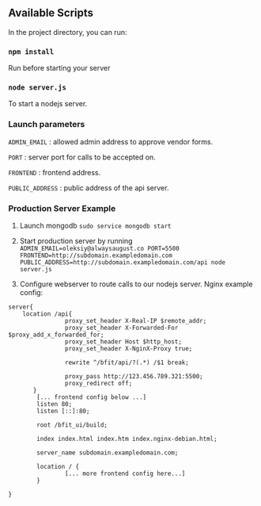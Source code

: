 ## Available Scripts

In the project directory, you can run:

### `npm install`

Run before starting your server

### `node server.js`

To start a nodejs server.

### Launch parameters

`ADMIN_EMAIL` : allowed admin address to approve vendor forms.

`PORT` : server port for calls to be accepted on.

`FRONTEND` : frontend address.

`PUBLIC_ADDRESS` : public address of the api server.

### Production Server Example

1. Launch mongodb `sudo service mongodb start`

2. Start production server by running `ADMIN_EMAIL=oleksiy@alwaysaugust.co PORT=5500 FRONTEND=http://subdomain.exampledomain.com PUBLIC_ADDRESS=http://subdomain.exampledomain.com/api node server.js`

3. Configure webserver to route calls to our nodejs server.
   Nginx example config:

```
server{
    location /api{
                proxy_set_header X-Real-IP $remote_addr;
                proxy_set_header X-Forwarded-For $proxy_add_x_forwarded_for;
                proxy_set_header Host $http_host;
                proxy_set_header X-NginX-Proxy true;

                rewrite ^/bfit/api/?(.*) /$1 break;

                proxy_pass http://123.456.789.321:5500;
                proxy_redirect off;
       }
        [... frontend config below ...]
	    listen 80;
        listen [::]:80;

        root /bfit_ui/build;

        index index.html index.htm index.nginx-debian.html;

        server_name subdomain.exampledomain.com;

        location / {
                [... more frontend config here...]
        }

}

```
